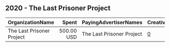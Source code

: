 ## 2020 - The Last Prisoner Project 
|OrganizationName|Spent|PayingAdvertiserNames|CreativeUrls|Impressions|Genders|AgeBrackets|CountryCodes|BillingAddresses|CandidateBallotInformation|
|:---|---:|:---|:---|---:|:---|:---|:---|:---|:---|
|The Last Prisoner Project|500.00 USD|The Last Prisoner Project|[0](https://www.snap.com/political-ads/asset/3268ac775fe071b9095cfee3e592a7208467e208a6a750e6583f5a1341924a6e?mediaType=png)|108,853||21-40|united states|US||
